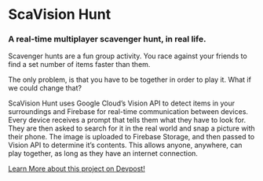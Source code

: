 ﻿# ScaVision Hunt
### A real-time multiplayer scavenger hunt, in real life.

Scavenger hunts are a fun group activity. You race against your friends to find a set number of items faster than them.

The only problem, is that you have to be together in order to play it. What if we could change that?

ScaVision Hunt uses Google Cloud’s Vision API to detect items in your surroundings and Firebase for real-time communication between devices. Every device receives a prompt that tells them what they have to look for. They are then asked to search for it in the real world and snap a picture with their phone. The image is uploaded to Firebase Storage, and then passed to Vision API to determine it’s contents. This allows anyone, anywhere, can play together, as long as they have an internet connection.

[Learn More about this project on Devpost!](https://devpost.com/software/scavenger-hunt-e8kqup)

